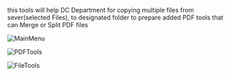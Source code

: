 this tools will help DC Department
for copying multiple files from sever(selected Files), to designated folder to prepare
added PDF tools that can Merge or Split PDF files

![MainMenu](https://github.com/user-attachments/assets/241f59d2-d4c2-4bc6-b340-ec508b2d2f1f)


![PDFTools](https://github.com/user-attachments/assets/c0cd7ca4-768d-4fb1-bf3b-d1c5504e8632)


![FileTools](https://github.com/user-attachments/assets/4f37ff18-6a2d-4347-b715-563005764c8c)
